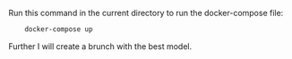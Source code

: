 Run this command in the current directory to run the docker-compose file:
```bash
    docker-compose up
```

Further I will create a brunch with the best model. 